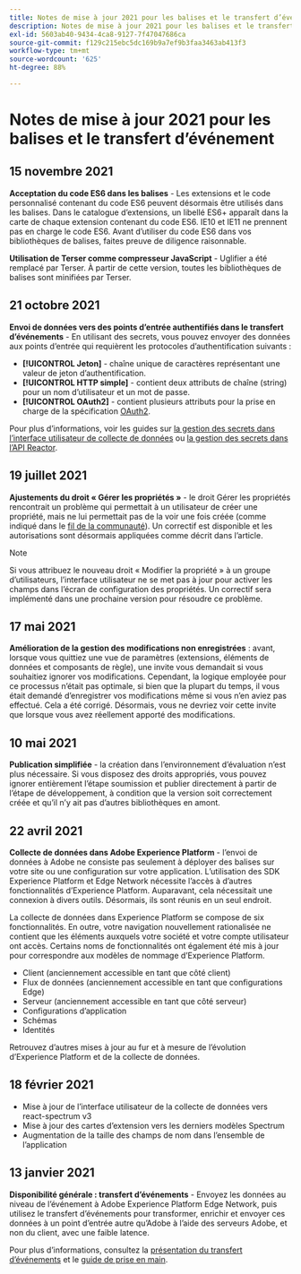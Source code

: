 ```yaml
---
title: Notes de mise à jour 2021 pour les balises et le transfert d’événement
description: Notes de mise à jour 2021 pour les balises et le transfert d’événement dans Adobe Experience Platform.
exl-id: 5603ab40-9434-4ca8-9127-7f47047686ca
source-git-commit: f129c215ebc5dc169b9a7ef9b3faa3463ab413f3
workflow-type: tm+mt
source-wordcount: '625'
ht-degree: 88%

---
```


# Notes de mise à jour 2021 pour les balises et le transfert d’événement

## 15 novembre 2021

**Acceptation du code ES6 dans les balises** - Les extensions et le code personnalisé contenant du code ES6 peuvent désormais être utilisés dans les balises. Dans le catalogue d’extensions, un libellé ES6+ apparaît dans la carte de chaque extension contenant du code ES6. IE10 et IE11 ne prennent pas en charge le code ES6. Avant d’utiliser du code ES6 dans vos bibliothèques de balises, faites preuve de diligence raisonnable.

**Utilisation de Terser comme compresseur JavaScript** - Uglifier a été remplacé par Terser. À partir de cette version, toutes les bibliothèques de balises sont minifiées par Terser.

## 21 octobre 2021

**Envoi de données vers des points d’entrée authentifiés dans le transfert d’événements** - En utilisant des secrets, vous pouvez envoyer des données aux points d’entrée qui requièrent les protocoles d’authentification suivants :

* **[!UICONTROL Jeton]** - chaîne unique de caractères représentant une valeur de jeton d’authentification.
* **[!UICONTROL HTTP simple]** - contient deux attributs de chaîne (string) pour un nom d’utilisateur et un mot de passe.
* **[!UICONTROL OAuth2]** - contient plusieurs attributs pour la prise en charge de la spécification [OAuth2](https://datatracker.ietf.org/doc/html/rfc6749).

Pour plus d’informations, voir les guides sur [la gestion des secrets dans l’interface utilisateur de collecte de données](../ui/event-forwarding/secrets.md) ou [la gestion des secrets dans l’API Reactor](../api/guides/secrets.md).

## 19 juillet 2021

**Ajustements du droit « Gérer les propriétés »** - le droit Gérer les propriétés rencontrait un problème qui permettait à un utilisateur de créer une propriété, mais ne lui permettait pas de la voir une fois créée (comme indiqué dans le [fil de la communauté](https://experienceleaguecommunities.adobe.com/t5/adobe-experience-platform-launch/technical-advisory-adjustments-to-the-manage-properties/ba-p/399176?profile.language=fr)). Un correctif est disponible et les autorisations sont désormais appliquées comme décrit dans l’article.

>[!NOTE]
>
>Si vous attribuez le nouveau droit « Modifier la propriété » à un groupe d’utilisateurs, l’interface utilisateur ne se met pas à jour pour activer les champs dans l’écran de configuration des propriétés. Un correctif sera implémenté dans une prochaine version pour résoudre ce problème.

## 17 mai 2021

**Amélioration de la gestion des modifications non enregistrées** : avant, lorsque vous quittiez une vue de paramètres (extensions, éléments de données et composants de règle), une invite vous demandait si vous souhaitiez ignorer vos modifications. Cependant, la logique employée pour ce processus n’était pas optimale, si bien que la plupart du temps, il vous était demandé d’enregistrer vos modifications même si vous n’en aviez pas effectué. Cela a été corrigé. Désormais, vous ne devriez voir cette invite que lorsque vous avez réellement apporté des modifications.

## 10 mai 2021

**Publication simplifiée** - la création dans l’environnement d’évaluation n’est plus nécessaire. Si vous disposez des droits appropriés, vous pouvez ignorer entièrement l’étape soumission et publier directement à partir de l’étape de développement, à condition que la version soit correctement créée et qu’il n’y ait pas d’autres bibliothèques en amont.

## 22 avril 2021

**Collecte de données dans Adobe Experience Platform** - l’envoi de données à Adobe ne consiste pas seulement à déployer des balises sur votre site ou une configuration sur votre application. L’utilisation des SDK Experience Platform et Edge Network nécessite l’accès à d’autres fonctionnalités d’Experience Platform.  Auparavant, cela nécessitait une connexion à divers outils. Désormais, ils sont réunis en un seul endroit.

La collecte de données dans Experience Platform se compose de six fonctionnalités. En outre, votre navigation nouvellement rationalisée ne contient que les éléments auxquels votre société et votre compte utilisateur ont accès.  Certains noms de fonctionnalités ont également été mis à jour pour correspondre aux modèles de nommage d’Experience Platform.

* Client (anciennement accessible en tant que côté client)
* Flux de données (anciennement accessible en tant que configurations Edge)
* Serveur (anciennement accessible en tant que côté serveur)
* Configurations d’application
* Schémas
* Identités

Retrouvez d’autres mises à jour au fur et à mesure de l’évolution d’Experience Platform et de la collecte de données.

## 18 février 2021

* Mise à jour de l’interface utilisateur de la collecte de données vers react-spectrum v3
* Mise à jour des cartes d’extension vers les derniers modèles Spectrum
* Augmentation de la taille des champs de nom dans l’ensemble de l’application

## 13 janvier 2021

**Disponibilité générale : transfert d’événements** - Envoyez les données au niveau de l’événement à Adobe Experience Platform Edge Network, puis utilisez le transfert d’événements pour transformer, enrichir et envoyer ces données à un point d’entrée autre qu’Adobe à l’aide des serveurs Adobe, et non du client, avec une faible latence.

Pour plus d’informations, consultez la [présentation du transfert d’événements](../ui/event-forwarding/overview.md) et le [guide de prise en main](../ui/event-forwarding/getting-started.md).
